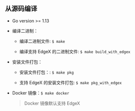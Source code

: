 ## 从源码编译

+ Go version >= 1.13

+ 编译二进制：

  + 编译二进制文件: `$ make`

  + 编译支持 EdgeX 的二进制文件: `$ make build_with_edgex`

+ 安装文件打包：

  + 安装文件打包：: `$ make pkg`

  + 支持 EdgeX 的安装文件打包: `$ make pkg_with_edgex`

+ Docker 镜像：`$ make docker`

  > Docker 镜像默认支持 EdgeX
